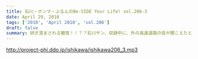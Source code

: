 ```yaml
---
title: 石川・ホンマ・ぶるんのBe-SIDE Your Life! vol.206-3
date: April 29, 2010
tags: ['2010', 'April 2010', 'vol.206']
draft: false
summary: 研ぎ澄まされる聴覚！！？？石川サン、収録中に、外の高速道路の音が聞こえたとのこと・・・リスナーさんにも聞こえていたのかな？？NAMAE
---
```


http://project-phi.ddo.jp/ishikawa/ishikawa206_3.mp3